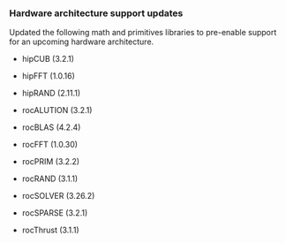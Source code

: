 ### Hardware architecture support updates

Updated the following math and primitives libraries to pre-enable support for
an upcoming hardware architecture.

* hipCUB (3.2.1)

* hipFFT (1.0.16)

* hipRAND (2.11.1)

* rocALUTION (3.2.1)

* rocBLAS (4.2.4)

* rocFFT (1.0.30)

* rocPRIM (3.2.2)

* rocRAND (3.1.1)

* rocSOLVER (3.26.2)

* rocSPARSE (3.2.1)

* rocThrust (3.1.1)
